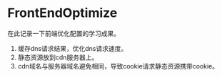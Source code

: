 # FrontEndOptimize
在此记录一下前端优化配置的学习成果。

1. 缓存dns请求结果，优化dns请求速度。
2. 静态资源放到cdn服务器上。
3. cdn域名与服务器域名避免相同，导致cookie请求静态资源携带cookie。
